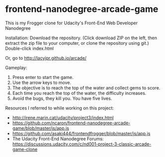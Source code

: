 frontend-nanodegree-arcade-game
===============================
This is my Frogger clone for Udacity's Front-End Web Developer Nanodegree


Installation: Download the repository.
(Click download ZIP on the left, then extract the zip file to your computer, or clone the repository using git.)
Double-click index.html

Or, go to http://lacyjpr.github.io/arcade/


Gameplay:

1. Press enter to start the game.
2. Use the arrow keys to move.
3. The objective is to reach the top of the water and collect gems to score.
4. Each time you reach the top of the water, the difficulty increases.
5. Avoid the bugs, they kill you. You have five lives.

Resources I referred to while working on this project:

* http://irene.marin.cat/udacity/project3/index.html
* https://github.com/ncaron/frontend-nanodegree-arcade-game/blob/master/js/app.js
* https://github.com/asaki444/frontendfrogger/blob/master/js/app.js
* The Udacity Front-End Nanodegree Forums: https://discussions.udacity.com/c/nd001-project-3-classic-arcade-game-clone
